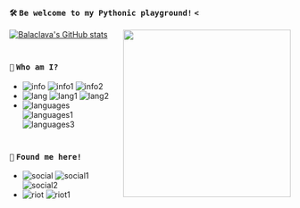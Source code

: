 ### `🛠️` `Be welcome to my Pythonic playground!` `<`

<img align="right" src="https://i.imgur.com/nhkjX8U.png" width="300" height="300"/>

[![Balaclava's GitHub stats](https://github-readme-stats.vercel.app/api?username=balasclava&show_icons=true&count_private=true&theme=graywhite&hide_border=false&custom_title=Check%20some%20stats!%20⚙️)](https://www.discord.gg/8DVKzDf9cZ)

#

### `📄` `Who am I?`
- ![info](https://img.shields.io/static/v1?logo=ReverbNation&label=&message=Yan%20Gabriel%20&color=black&logoColor=white&style=flat)
![info1](https://img.shields.io/static/v1?logo=Google%20Maps&label=&message=Brazil&color=black&logoColor=white&style=flat)
![info2](https://img.shields.io/static/v1?logo=GitHub%20Sponsors&label=&message=Rayssa&color=black&logoColor=white&style=flat)
- ![lang](https://img.shields.io/static/v1?logo=Google%20Translate&label=&message=Idioms&color=black&logoColor=white&style=flat)
![lang1](https://img.shields.io/static/v1?label=&message=Portuguese&color=black&logoColor=white&style=flat)
![lang2](https://img.shields.io/static/v1?label=&message=English&color=black&logoColor=white&style=flat)
- ![languages](https://img.shields.io/static/v1?logo=Python&label=&message=Python&color=black&logoColor=white&style=flat)
![languages1](https://img.shields.io/static/v1?logo=Windows%20XP&label=&message=Windows%2011&color=black&logoColor=white&style=flat)
![languages3](https://img.shields.io/static/v1?logo=Visual%20Studio%20Code&label=&message=IDE&color=black&logoColor=white&style=flat)

#

### `🔗` `Found me here!`
- ![social](https://img.shields.io/static/v1?logo=twitter&label=&message=Cooolier&color=black&logoColor=white&style=flat)
![social1](https://img.shields.io/static/v1?logo=GitHub&label=&message=Balasclava&color=black&logoColor=white&style=flat)
![social2](https://img.shields.io/static/v1?logo=discord&label=&message=Balaclava%231912&color=black&logoColor=white&style=flat)
- ![riot](https://img.shields.io/static/v1?logo=Quantcast&label=&message=What%20do%20I%20like%20to%20do?&color=black&logoColor=white&style=flat)
![riot1](https://img.shields.io/static/v1?label=&message=Make%20some%20Discord%20Bots!&color=black&logoColor=white&style=flat)
